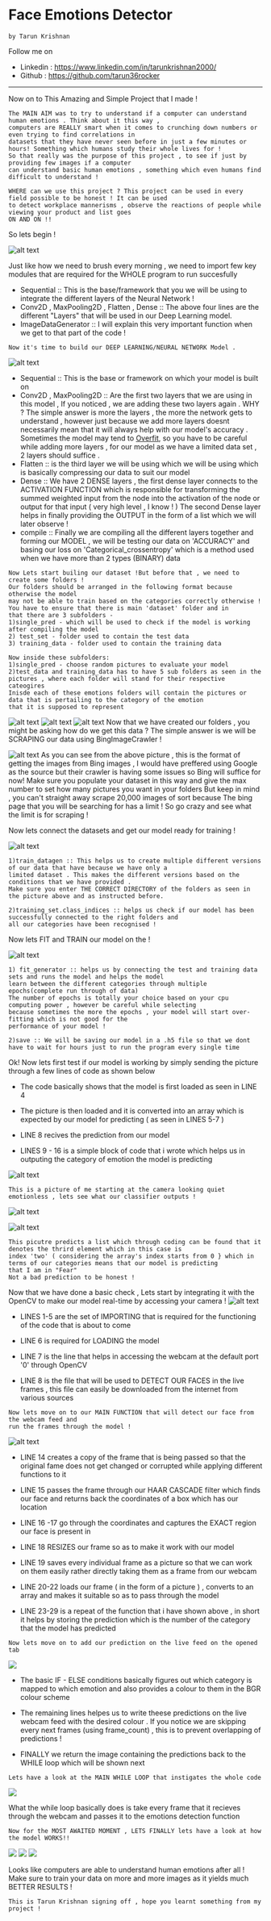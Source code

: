 # **Face Emotions Detector**
    by Tarun Krishnan
 Follow me on
   * Linkedin : https://www.linkedin.com/in/tarunkrishnan2000/
   * Github : https://github.com/tarun36rocker
   -------------------------------------------------------------
 Now on to This Amazing and Simple Project that I made !
      
    The MAIN AIM was to try to understand if a computer can understand human emotions . Think about it this way ,
    computers are REALLY smart when it comes to crunching down numbers or even trying to find correlations in 
    datasets that they have never seen before in just a few minutes or hours! Something which humans study their whole lives for !
    So that really was the purpose of this project , to see if just by providing few images if a computer
    can understand basic human emotions , something which even humans find difficult to understand !
    
    WHERE can we use this project ? This project can be used in every field possible to be honest ! It can be used 
    to detect workplace mannerisms , observe the reactions of people while viewing your product and list goes
    ON AND ON !!
 So lets begin !   
    
 ![alt text](https://github.com/tarun36rocker/Open-contributions/blob/master/pic1.png)
 
 Just like how we need to brush every morning , we need to import few key modules that are required for the WHOLE
    program to run succesfully
    
   * Sequential :: This is the base/framework that you we will be using to integrate the different layers of the Neural Network !
   * Conv2D , MaxPooling2D , Flatten , Dense :: The above four lines are the different "Layers" that will be used in our Deep Learning model. 
   * ImageDataGenerator :: I will explain this very important function when we get to that part of the code !
   
    Now it's time to build our DEEP LEARNING/NEURAL NETWORK Model .   
  ![alt text](https://github.com/tarun36rocker/Open-contributions/blob/master/pic2.png)
   * Sequential :: This is the base or framework on which your model is built on
   * Conv2D , MaxPooling2D :: Are the first two layers that we are using in this model ,
   If you noticed , we are adding these two layers again . WHY ?
   The simple answer is more the layers , the more the network gets to understand , however just because we add more layers
   doesnt necessarily mean that it will always help with our model's accuracy . Sometimes the model may tend to [Overfit](https://www.investopedia.com/terms/o/overfitting.asp#:~:text=Overfitting%20is%20a%20modeling%20error,in%20the%20data%20under%20study.),
   so you have to be careful while adding more layers , for our model as we have a limited data set , 2 layers should suffice .
   * Flatten :: is the third layer we will be using which we will be using which is basically compressing our data to suit our model 
   * Dense :: We have 2 DENSE layers , the first dense layer connects to the ACTIVATION FUNCTION which is responsible for transforming
   the summed weighted input from the node into the activation of the node or output for that input ( very high level , I know ! )
   The second Dense layer helps in finally providing the OUTPUT in the form of a list which we will later observe !
   * compile :: Finally we are compiling all the different layers together and forming our MODEL , we will be testing our data
   on 'ACCURACY' and  basing our loss on 'Categorical_crossentropy' which is a method used when we have more than 2 types (BINARY) data
   
    Now Lets start builing our dataset !But before that , we need to create some folders !
    Our folders should be arranged in the following format because otherwise the model
    may not be able to train based on the categories correctly otherwise ! You have to ensure that there is main 'dataset' folder and in 
    that there are 3 subfolders -
    1)single_pred - which will be used to check if the model is working after compiling the model
    2) test_set - folder used to contain the test data 
    3) training_data - folder used to contain the training data
    
    Now inside these subfolders:
    1)single_pred - choose random pictures to evaluate your model
    2)test_data and training_data has to have 5 sub folders as seen in the pictures , where each folder will stand for their respective
    cateogires
    Inisde each of these emotions folders will contain the pictures or data that is pertailing to the category of the emotion 
    that it is supposed to represent
   ![alt text](https://github.com/tarun36rocker/Open-contributions/blob/master/pic3.png)
   ![alt text](https://github.com/tarun36rocker/Open-contributions/blob/master/pic4.png) 
   ![alt text](https://github.com/tarun36rocker/Open-contributions/blob/master/pic5.png)
    Now that we have created our folders , you might be asking how do we get this data ?
    The simple answer is we will be SCRAPING our data using BingImageCrawler !
    
   ![alt text](https://github.com/tarun36rocker/Open-contributions/blob/master/pic6.png) 
    As you can see from the above picture , this is the format of getting the images from Bing images , I would have preffered 
    using Google as the source but their crawler is having some issues so Bing will suffice for now!
    Make sure you populate your dataset in this way and give the max number to set how many pictures you want in your folders
    But keep in mind , you can't straight away scrape 20,000 images of sort because The bing page that you will be searching for has
    a limit ! So go crazy and see what the limit is for scraping !
    
  Now lets connect the datasets and get our model ready for training !
  
  ![alt text](https://github.com/tarun36rocker/Open-contributions/blob/master/pic7.png)
  
    1)train_datagen :: This helps us to create multiple different versions of our data that have because we have only a
    limited dataset . This makes the different versions based on the conditions that we have provided .
    Make sure you enter THE CORRECT DIRECTORY of the folders as seen in the picture above and as instructed before.
    
    2)training_set.class_indices :: helps us check if our model has been successfully connected to the right folders and
    all our categories have been recognised !
    
 Now lets FIT and TRAIN our model on the !
  
  ![alt text](https://github.com/tarun36rocker/Open-contributions/blob/master/pic8.png)
  
    1) fit_generator :: helps us by connecting the test and training data sets and runs the model and helps the model 
    learn between the different categories through multiple epochs(complete run through of data)
    The number of epochs is totally your choice based on your cpu computing power , however be careful while selecting
    because sometimes the more the epochs , your model will start over-fitting which is not good for the 
    performance of your model !
    
    2)save :: We will be saving our model in a .h5 file so that we dont have to wait for hours just to run the program every single time 
    
   Ok! Now lets first test if our model is working by simply sending the picture through a few lines of code as shown below
   
   * The code basically shows that the model is first loaded as seen in LINE 4
   
   * The picture is then loaded and it is converted into an array which is 
   expected by our model for predicting ( as seen in LINES 5-7 )
   
  * LINE 8 recives the prediction from our model
   
   * LINES 9 - 16 is a simple block of code that i wrote which helps us in outputing the category of emotion the model is predicting
   
   ![alt text](https://github.com/tarun36rocker/Open-contributions/blob/master/pic9.png)
   
    This is a picture of me starting at the camera looking quiet emotionless , lets see what our classifier outputs !
   ![alt text](https://github.com/tarun36rocker/Open-contributions/blob/master/pic11.png)
   
   ![alt text](https://github.com/tarun36rocker/Open-contributions/blob/master/pic10.png)
    
    This picutre predicts a list which through coding can be found that it denotes the thrird element which in this case is 
    index 'two' ( considering the array's index starts from 0 } which in terms of our categories means that our model is predicting
    that I am in "Fear"
    Not a bad prediction to be honest !
   Now that we have done a basic check , Lets start by integrating it with the OpenCV to make our model real-time by accessing
   your camera !
   ![alt text](https://github.com/tarun36rocker/Open-contributions/blob/master/pic12.png)
    
   * LINES 1-5 are the set of IMPORTING that is required for the functioning of the code that is about to come
    
   * LINE 6 is required for LOADING the model
    
   * LINE 7 is the line that helps in accessing the webcam at the default port '0' through OpenCV
    
   * LINE 8 is the file that will be used to DETECT OUR FACES in the live frames , this file can easily be downloaded
    from the internet from various sources
    
    Now lets move on to our MAIN FUNCTION that will detect our face from the webcam feed and
    run the frames through the model !
    
   ![alt text](https://github.com/tarun36rocker/Open-contributions/blob/master/pic13.png)
   
   * LINE 14 creates a copy of the frame that is being passed so that the original fame does not get changed or
   corrupted while applying different functions to it
   
   * LINE 15 passes the frame through our HAAR CASCADE filter which finds our face and returns back the coordinates
   of a box which has our location
   
   * LINE 16 -17 go through the coordinates and captures the EXACT region our face is present in 
   
   * LINE 18 RESIZES our frame so as to make it work with our model
   
   * LINE 19 saves every individual frame as a picture so that we can work on them easily rather directly
   taking them as a frame from our webcam
   
   * LINE 20-22 loads our frame ( in the form of a picture ) , converts to an array and makes it suitable
   so as to pass through the model
   
   * LINE 23-29 is a repeat of the function that i have shown above , in short it helps by storing the prediction
   which is the number of the category that the model has predicted 
   
    Now lets move on to add our prediction on the live feed on the opened tab
   
   ![](https://github.com/tarun36rocker/Open-contributions/blob/master/pic14.png)
   
   * The basic IF - ELSE conditions basically figures out which category is mapped to which emotion and also provides
   a colour to them in the BGR colour scheme
   
   * The remaining lines helpes us to write theese predictions on the live webcam feed with the desired colour .
   If you notice we are skipping every next frames (using frame_count) , this is to prevent overlapping of predictions !
   
   * FINALLY we return the image containing the predictions back to the WHILE loop which will be shown next
   
    Lets have a look at the MAIN WHILE LOOP that instigates the whole code
    
  ![](https://github.com/tarun36rocker/Open-contributions/blob/master/pic15.png)
  
  What the while loop basically does is take every frame that it recieves through the webcam and passes it to
  the emotions detection function
  
    Now for the MOST AWAITED MOMENT , LETS FINALLY lets have a look at how the model WORKS!!
    
  ![](https://github.com/tarun36rocker/Open-contributions/blob/master/pic16.png)
  ![](https://github.com/tarun36rocker/Open-contributions/blob/master/pic17.png)
  ![](https://github.com/tarun36rocker/Open-contributions/blob/master/pic18.png)
  
  Looks like computers are able to understand human emotions after all ! 
  Make sure to train your data on more and more images as it yields much BETTER RESULTS !
  
    This is Tarun Krishnan signing off , hope you learnt something from my project !
 
